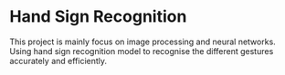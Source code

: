 # Hand Sign Recognition

This project is mainly focus on image processing and neural networks. Using hand sign recognition model to recognise the different gestures accurately and efficiently.
